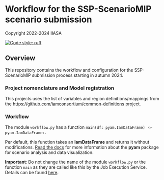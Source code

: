 # Workflow for the SSP-ScenarioMIP scenario submission

Copyright 2022-2024 IIASA

[![Code style: ruff](https://img.shields.io/endpoint?url=https://raw.githubusercontent.com/charliermarsh/ruff/main/assets/badge/v2.json)](https://github.com/astral-sh/ruff)

## Overview

This repository contains the workflow and configuration for the SSP-ScenarioMIP submission process starting in autumn 2024.

### Project nomenclature and Model registration

This projects uses the list of variables and region definitions/mappings 
from the https://github.com/iamconsortium/common-definitions project.

### Workflow

The module `workflow.py` has a function `main(df: pyam.IamDataFrame) -> pyam.IamDataFrame:`.

Per default, this function takes an **IamDataFrame** and returns it without
modifications. [Read the docs](https://pyam-iamc.readthedocs.io) for more information
about the **pyam** package for scenario analysis and data visualization.

**Important**: Do not change the name of the module `workflow.py` or the function `main`
as they are called like this by the Job Execution Service. Details can be found
[here](https://wiki.ece.iiasa.ac.at/wiki/index.php/Scenario_Explorer/Setup#Job_Execution_Service).
